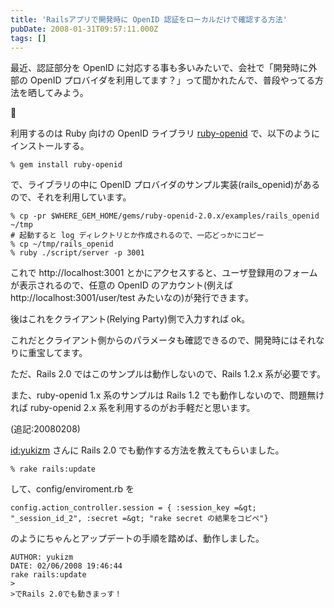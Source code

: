 ```yaml
---
title: 'Railsアプリで開発時に OpenID 認証をローカルだけで確認する方法'
pubDate: 2008-01-31T09:57:11.000Z
tags: []
---
```


最近、認証部分を OpenID に対応する事も多いみたいで、会社で「開発時に外部の OpenID プロバイダを利用してます？」って聞かれたんで、普段やってる方法を晒してみよう。



利用するのは Ruby 向けの OpenID ライブラリ [ruby-openid](http://openidenabled.com/ruby-openid/) で、以下のようにインストールする。

```
% gem install ruby-openid
```

で、ライブラリの中に OpenID プロバイダのサンプル実装(rails_openid)があるので、それを利用しています。

```
% cp -pr $WHERE_GEM_HOME/gems/ruby-openid-2.0.x/examples/rails_openid ~/tmp
# 起動すると log ディレクトリとか作成されるので、一応どっかにコピー
% cp ~/tmp/rails_openid
% ruby ./script/server -p 3001
```

これで http://localhost:3001 とかにアクセスすると、ユーザ登録用のフォームが表示されるので、任意の OpenID のアカウント(例えばhttp://localhost:3001/user/test みたいなの)が発行できます。

後はこれをクライアント(Relying Party)側で入力すれば ok。

これだとクライアント側からのパラメータも確認できるので、開発時にはそれなりに重宝してます。

ただ、Rails 2.0 ではこのサンプルは動作しないので、Rails 1.2.x 系が必要です。

また、ruby-openid 1.x 系のサンプルは Rails 1.2 でも動作しないので、問題無ければ ruby-openid 2.x 系を利用するのがお手軽だと思います。

(追記:20080208)

[id:yukizm](http://blog.hatena.ne.jp/yukizm/) さんに Rails 2.0 でも動作する方法を教えてもらいました。

```
% rake rails:update
```

して、config/enviroment.rb を

```
config.action_controller.session = { :session_key =&gt; "_session_id_2", :secret =&gt; "rake secret の結果をコピペ"}
```

のようにちゃんとアップデートの手順を踏めば、動作しました。

```comment
AUTHOR: yukizm
DATE: 02/06/2008 19:46:44
rake rails:update
>
>でRails 2.0でも動きまっす！
```
